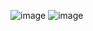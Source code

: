 
![image](https://github.com/user-attachments/assets/782c2fd4-c967-4467-bf98-a13bbf3ba7f9)
![image](https://github.com/user-attachments/assets/2bc2737b-6c32-4979-9ae8-feb59bb94802)
